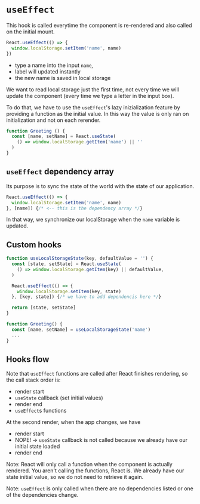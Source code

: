 # `useEffect`

This hook is called everytime the component is re-rendered and also called on the initial mount.

```jsx
React.useEffect(() => {
  window.localStorage.setItem('name', name)
})
```

- type a name into the input `name`,
- label will updated instantly
- the new name is saved in local storage

We want to read local storage just the first time, not every time we will update the component (every time we type a letter in the input box).

To do that, we have to use the `useEffect`'s lazy inizialization feature by providing a function as the initial value. In this way the value is only ran on initialization and not on each rerender.

```jsx
function Greeting () {
  const [name, setName] = React.useState(
    () => window.localStorage.getItem('name') || ''
  )
}
```

## `useEffect` dependency array

Its purpose is to sync the state of the world with the state of our application.

```jsx
React.useEffect(() => {
  window.localStorage.setItem('name', name)
}, [name]) {/* <-- this is the dependency array */}
```

In that way, we synchronize our localStorage when the `name` variable is updated.

## Custom hooks

```jsx
function useLocalStorageState(key, defaultValue = '') {
  const [state, setState] = React.useState(
    () => window.localStorage.getItem(key) || defaultValue,
  )

  React.useEffect(() => {
    window.localStorage.setItem(key, state)
  }, [key, state]) {/* we have to add dependencis here */}

  return [state, setState]
}

function Greeting() {
  const [name, setName] = useLocalStorageState('name')
  ...
}
```

## Hooks flow

Note that `useEffect` functions are called after React finishes rendering, so the call stack order is:

- render start
- `useState` callback (set initial values)
- render end
- `useEffect`s functions

At the second render, when the app changes, we have

- render start
- NOPE! -> `useState` callback is not called because we already have our initial state loaded
- render end

Note:
React will only call a function when the component is actually rendered. You aren't calling the functions, React is. We already have our state initial value, so we do not need to retrieve it again.

Note:
`useEffect` is only called when there are no dependencies listed or one of the dependencies change.
